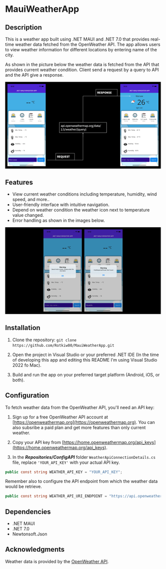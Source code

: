 # MauiWeatherApp

## Description

This is a weather app built using .NET MAUI and .NET 7.0 that provides real-time weather data fetched from the OpenWeather API. The app allows users to view weather information for different locations by entering name of the city.

As shown in the picture below the weather data is fetched from the API that provides current weather condition. Client send a request by a query to API and the API give a response.

![Weather App Screenshot](Images_README/mainView.png)

## Features

- View current weather conditions including temperature, humidity, wind speed, and more..
- User-friendly interface with intuitive navigation.
- Depend on weather condition the weather icon next to temperature value changed.
- Error handling as shown in the images below.

![Weather App Screenshot](Images_README/mainViewErrs.png)

## Installation

1. Clone the repository: ```git clone https://github.com/Rotkiw00/MauiWeatherApp.git```

2. Open the project in Visual Studio or your preferred .NET IDE (In the time of developing this app and editing this README I'm using Visual Studio 2022 fo Mac).

3. Build and run the app on your preferred target platform (Android, iOS, or both).

## Configuration

To fetch weather data from the OpenWeather API, you'll need an API key:

1. Sign up for a free OpenWeather API account at [https://openweathermap.org](https://openweathermap.org). You can also subsribe a paid plan and get more features than only current weather.

2. Copy your API key from [https://home.openweathermap.org/api_keys](https://home.openweathermap.org/api_keys).

3. In the ***Repositories/ConfigAPI*** folder `WeatherApiConnectionDetails.cs` file, replace `'YOUR_API_KEY'` with your actual API key.

```csharp
public const string WEATHER_API_KEY = "YOUR_API_KEY";
```

Remember also to configure the API endpoint from which the weather data would be retrieve.

```csharp
public const string WEATHER_API_URI_ENDPOINT = "https://api.openweathermap.org/data/2.5/weather";
```

## Dependencies

- .NET MAUI
- .NET 7.0
- Newtonsoft.Json

## Acknowledgments

Weather data is provided by the [OpenWeather API](https://openweathermap.org).

